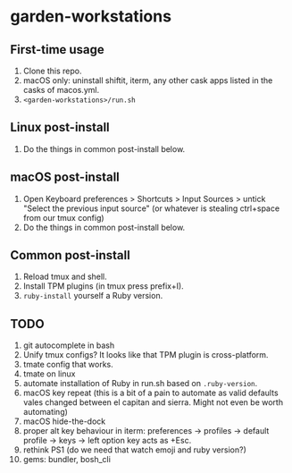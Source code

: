 # garden-workstations

## First-time usage

1. Clone this repo.
1. macOS only: uninstall shiftit, iterm, any other cask apps listed in the casks of macos.yml.
1. `<garden-workstations>/run.sh`

## Linux post-install

1. Do the things in common post-install below.

## macOS post-install

1. Open Keyboard preferences > Shortcuts > Input Sources > untick "Select the previous input source" (or whatever is stealing ctrl+space from our tmux config)
1. Do the things in common post-install below.

## Common post-install

1. Reload tmux and shell.
1. Install TPM plugins (in tmux press prefix+I).
1. `ruby-install` yourself a Ruby version.

## TODO

1. git autocomplete in bash
1. Unify tmux configs? It looks like that TPM plugin is cross-platform.
1. tmate config that works.
1. tmate on linux
1. automate installation of Ruby in run.sh based on `.ruby-version`.
1. macOS key repeat (this is a bit of a pain to automate as valid defaults vales changed between el capitan and sierra. Might not even be worth automating)
1. macOS hide-the-dock
1. proper alt key behaviour in iterm: preferences -> profiles -> default profile -> keys -> left option key acts as +Esc.
1. rethink PS1 (do we need that watch emoji and ruby version?)
1. gems: bundler, bosh_cli
